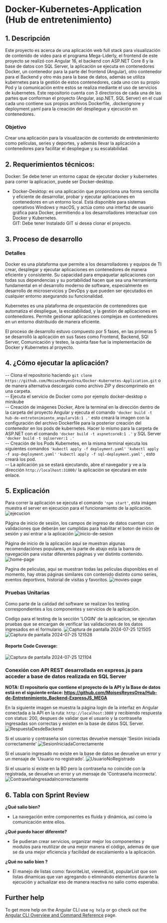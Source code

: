 # Docker-Kubernetes-Application (Hub de entretenimiento)  

## 1. Descripción  
Este proyecto es acerca de una aplicación web full stack para visualización de contenido de video para el programa Mega-Liderly, el frontend de este proyecto se realizó con Angular 16, el backend con ASP.NET Core 8 y la base de datos con SQL Server, la aplicación se ejecuta en contenedores Docker, un contenedor para la parte del frontend (Angular), otro contenedor para el Backend y otro más para la base de datos, además se utiliza kubernetes para la gestión de estos contenedores, cada uno con su propio Pod y la comunicación entre estos se realiza mediante el uso de servicios de kubernetes.
Este repositorio cuenta con 3 directorios de cada una de las partes que conforman el proyecto (Angular, asp.NET, SQL Server) en el cual cada uno contiene sus propios archivos Dockerfile, .dockerignore y deployment.yaml para la creación del despliegue y ejecución en contenedores.  

### Objetivo  
Crear una aplicación para la visualización de contenido de entretenimiento como películas, series y deportes, y además llevar la aplicación a contenedores para facilitar el despliegue y su escalabilidad.  

## 2. Requerimientos técnicos:  
Docker: Se debe tener un entorno capaz de ejecutar docker y kubernetes para correr la aplicacion, puede ser Docker-desktop.  
- Docker-Desktop: es una aplicación que proporciona una forma sencilla y eficiente de desarrollar, probar y ejecutar aplicaciones en contenedores en un entorno local. Está disponible para sistemas operativos Windows y macOS, y actúa como una interfaz de usuario gráfica para Docker, permitiendo a los desarrolladores interactuar con Docker y Kubernetes.  
GIT: Debe tener Instalado GIT si desea clonar el proyecto.

## 3. Proceso de desarrollo

### Detalles
Docker es una plataforma que permite a los desarrolladores y equipos de TI crear, desplegar y ejecutar aplicaciones en contenedores de manera eficiente y consistente. Su capacidad para empaquetar aplicaciones con todas sus dependencias y su portabilidad hacen que sea una herramienta fundamental en el desarrollo moderno de software, especialmente en desarrollo de microservicios y DevOps y que pueden ser ejecutados en cualquier entorno asegurando su funcionalidad.    

Kubernetes es una plataforma de orquestación de contenedores que automatiza el despliegue, la escalabilidad, y la gestión de aplicaciones en contenedores. Permite gestionar aplicaciones complejas en contenedores en un entorno distribuido de manera eficiente.  

El proceso de desarrollo estuvo compuesto por 5 fases, en las primeras 5 se desarrolló la aplicación en sus fases como Frontend, Backend, SQl Server, Comunicación y testeo, la quinta fase fue la implementación de Docker y Kubernetes al proyecto.  

## 4. ¿Cómo ejecutar la aplicación?

-- Clona el repositorio haciendo ```git clone https://github.com/MoisesReyesOrea/Docker-Kubernetes-Application.git``` o de manera alternativa descargalo como archivo ZIP y descomprimelo en una carpeta.  
-- Ejecuta el servicio de Docker como por ejemplo docker-desktop o minikube   
-- Creación de imágenes Docker, Abre la terminal en la dirección dentro de la carpeta del proyecto Angular y ejecuta el comando ```'docker build -t hub-de-entretenimiento_angularv16:1 .'``` esto creará la imagen con la configuración del archivo Dockerfile para la posterior creación del contenedor en los pods de kubernetes. Hacer lo mismo para la carpeta de ASP.NET con el comando ```'docker build -t aspnetcore8:1 .'``` y SQL Server ```'docker build -t sqlserver:1 .'```  
-- Creación de los Pods Kubernetes, en la misma terminal ejecuta los siguientes comandos ```'kubectl apply -f deployment.yaml'```  ```'kubectl apply -f asp-deployment.yaml'``` ```'kubectl apply -f sql-deployment.yaml'``` , esto creará los pod.  
-- La aplicación ya se estará ejecutando, abre el navegador y ve a la dirección `http://localhost:31000/` la aplicación se ejecutará en este enlace.  


## 5. Explicación  
Para correr la aplicación se ejecuta el comando ```'npm start'```, esta imágen muestra el server en ejecucion para el funcionamiento de la aplicación.
![ejecucion](https://github.com/user-attachments/assets/1fb79272-7f6f-4588-aa74-1d883f188433)


Página de inicio de sesión, los campos de ingreso de datos cuentan con validaciones que deberán ser cumplidas para habilitar el boton de inicio de sesión y así entrar a la aplicación
![inicio-de-sesion](https://github.com/user-attachments/assets/e65a4703-e9eb-452d-bf50-f32066e4c494)


Página de inicio de la aplicación aquí se muestran algunas recomendaciónes populares, en la parte de abajo esta la barra de navegación para visitar diferentes páginas y ver distinto contenido.
![home-page](https://github.com/user-attachments/assets/c8a196d0-9597-41f1-9645-adbf2dda6d89)


Pagina de peliculas, aqui se muestran todas las peliculas disponibles en el momento, hay otras páginas similares con contenido distinto como series, eventos deportivos, historial de visitas y favoritos.
![movies-page](https://github.com/user-attachments/assets/4e367769-3835-4c39-b5fc-46e22e32f06c)

### Pruebas Unitarias
Como parte de la calidad del software se realizan los testing correspondientes a los componentes y servicios de la aplicación.

Codigo para el testing de la sección 'LOGIN' de la aplicacion, se ejecutan pruebas que se encargan de verificar las validaciones de los datos ingresados en el formulario. 
![Captura de pantalla 2024-07-25 121505](https://github.com/user-attachments/assets/a8fb64fe-e779-41d2-8b2c-128181423999)
![Captura de pantalla 2024-07-25 121528](https://github.com/user-attachments/assets/e3158d34-f226-47bc-99bd-71f768c7bd8f)


#### Reporte Code Coverage:
![Captura de pantalla 2024-07-25 121104](https://github.com/user-attachments/assets/762c4499-7c74-4fb0-88b9-10e49c4915ae)



### Conexión con API REST desarrollada en express.js para acceder a base de datos realizada en SQL Server  
**NOTA: El repositorio que contiene el proyecto de la API y la Base de datos está en el siguiente enlace: https://github.com/MoisesReyesOrea/Hub-de-Entretenimiento_Backend-ExpressJS_MEGA**

En la siguiente imagen se muestra la página login de la interfaz en Angular conectada a la API en la ruta: ```http://localhost:3000``` y recibiendo respuesta con status: 200, despues de validar que el usuario y la contraseña ingresadas son correctas y existen en la base de datos SQL Server.
![RespuestaDesdeBackend](https://github.com/user-attachments/assets/9f88f3d2-8aa5-4c0a-ab0c-f7f25893db31)


Si el usuario y contraseña son correctas devuelve mensaje 'Sesión iniciada correctamente'
![SesionIniciadaCorrectamente](https://github.com/user-attachments/assets/3b593c7b-9caf-4e8b-ab9c-a820f427e13b)


Si el usuario ingresado no existe en la base de datos se devuelve un error y un mensaje de 'Usuario no registrado'.
![UsuarioNoRegistrado](https://github.com/user-attachments/assets/2f6e306f-8946-49b9-bf0a-d58be51c65bf)


Si el usuario sí existe en la BD pero la contraseña no coincide con la registrada, se devuelve un error y un mensaje de 'Contraseña incorrecta'.
![ContraseñaIngresadaIncorrectamente](https://github.com/user-attachments/assets/abca7b8c-c09c-4cdb-8ecc-5a5dd7a07a5e)




## 6. Tabla con Sprint Review
**¿Qué salio bien?**  
- La navegación entre componentes es fluida y dinámica, así como la comunicación entre ellos.

**¿Qué puedo hacer diferente?**
- Se pudieran crear servicios, organizar mejor los componentes y modulos para reutilizar de una mejor manera el código, ademas de que se da una mejor eficiencia y facilidad de escalamiento a la aplicación.  

**¿Qué no salio bien ?**  
- El manejo de listas como: favoriteList, viewedList, popularList que son listas dinamicas que van agregando o eliminando elementos durante la ejecución y actualizar eso de manera reactiva no salio como esperaba.



## Further help

To get more help on the Angular CLI use `ng help` or go check out the [Angular CLI Overview and Command Reference](https://angular.io/cli) page.

